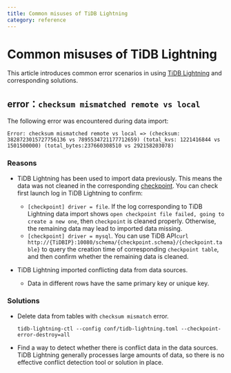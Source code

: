 ```yaml
---
title: Common misuses of TiDB Lightning
category: reference
---
```


# Common misuses of TiDB Lightning

This article introduces common error scenarios in using [TiDB Lightning](/v3.0/reference/tools/tidb-lightning/overview.md) and corresponding solutions.

## error：`checksum mismatched remote vs local`

The following error was encountered during data import:

```log
Error: checksum mismatched remote vs local => (checksum: 3828723015727756136 vs 7895534721177712659) (total_kvs: 1221416844 vs 1501500000) (total_bytes:237660308510 vs 292158203078)
```

### Reasons

* TiDB Lightning has been used to import data previously. This means the data was not cleaned in the corresponding [checkpoint](/v3.0/reference/tools/tidb-lightning/checkpoints.md). You can check first launch log in TiDB Lightning to confirm:

    * `[checkpoint] driver = file`. If the log corresponding to TiDB Lightning data import shows `open checkpoint file failed, going to create a new one`, then `checkpoint` is cleaned properly. Otherwise, the remaining data may lead to imported data missing.
    * `[checkpoint] driver = mysql`. You can use TiDB API`curl http://{TiDBIP}:10080/schema/{checkpoint.schema}/{checkpoint.table}` to query the creation time of corresponding `checkpoint table`, and then confirm whether the remaining data is cleaned.

* TiDB Lightning imported conflicting data from data sources.
    * Data in different rows have the same primary key or unique key.

### Solutions

* Delete data from tables with `checksum mismatch` error.

    ```
    tidb-lightning-ctl --config conf/tidb-lightning.toml --checkpoint-error-destroy=all
    ```

* Find a way to detect whether there is conflict data in the data sources. TiDB Lightning generally processes large amounts of data, so there is no effective conflict detection tool or solution in place.